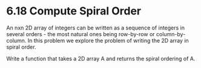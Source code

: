 # 6.18 Compute Spiral Order

An nxn 2D array of integers can be written as a sequence of integers in several orders - the most natural ones being
row-by-row or column-by-column.  In this problem we explore the problem of writing the 2D array in spiral order.

Write a function that takes a 2D array A and returns the spiral ordering of A.